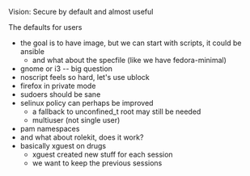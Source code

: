 Vision: Secure by default and almost useful

The defaults for users
 * the goal is to have image, but we can start with scripts, it could be ansible
   * and what about the specfile (like we have fedora-minimal)
 * gnome or i3 -- big question
 * noscript feels so hard, let's use ublock
 * firefox in private mode
 * sudoers should be sane
 * selinux policy can perhaps be improved
   * a fallback to unconfined_t root may still be needed
   * multiuser (not single user)
 * pam namespaces
 * and what about rolekit, does it work?
 * basically xguest on drugs
   * xguest created new stuff for each session
   * we want to keep the previous sessions
